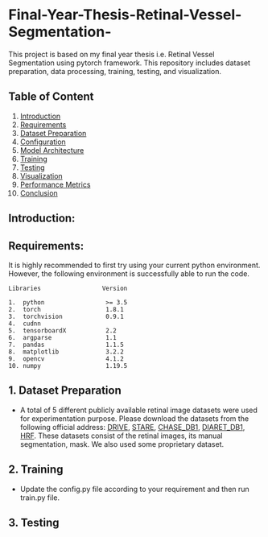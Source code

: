 # Final-Year-Thesis-Retinal-Vessel-Segmentation-
This project is based on my final year thesis i.e. Retinal Vessel Segmentation using pytorch framework. This repository includes dataset preparation, data processing, training, testing, and visualization.

## Table of Content
1. [Introduction](#introduction)
2. [Requirements](#requirements)
3. [Dataset Preparation](#dataset)
4. [Configuration](#config)
5. [Model Architecture](#model)
6. [Training](#training)
7. [Testing](#testing)
8. [Visualization](#visualization)
9. [Performance Metrics](#performance)
10. [Conclusion](#conclusion)

## Introduction: <a name="introduction"></a>

## Requirements: <a name="requirements"></a>
It is highly recommended to first try using your current python environment. However, the following environment is successfully able to run the code.

```
Libraries                 Version

1.  python                 >= 3.5
2.  torch                  1.8.1
3.  torchvision            0.9.1
4.  cudnn
5.  tensorboardX           2.2
6.  argparse               1.1
7.  pandas                 1.1.5
8.  matplotlib             3.2.2
9.  opencv                 4.1.2
10. numpy                  1.19.5
```


## 1. Dataset Preparation
* A total of 5 different publicly available retinal image datasets were used for experimentation purpose. Please download the datasets from the following official address: [DRIVE](https://drive.grand-challenge.org/), [STARE]( https://cecas.clemson.edu/~ahoover/stare/), [CHASE_DB1]( https://blogs.kingston.ac.uk/retinal/chasedb1/), [DIARET_DB1](http://www.it.lut.fi/project/imageret/diaretdb1/), [HRF]( https://www5.cs.fau.de/research/data/fundus-images/). These datasets consist of the retinal images, its manual segmentation, mask. We also used some proprietary dataset.


## 2. Training
* Update the config.py file according to your requirement and then run train.py file. 


## 3. Testing
